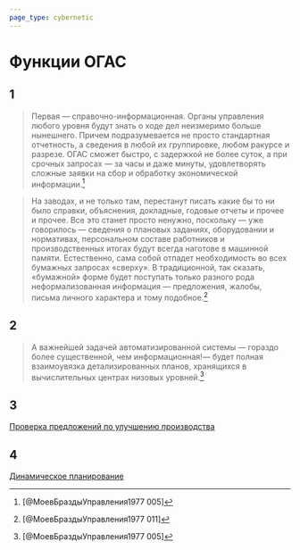 ```yaml
---
page_type: cybernetic
---
```


# Функции ОГАС

## 1

> Первая — справочно-информационная. Органы управления любого уровня будут знать о ходе дел неизмеримо больше нынешнего. Причем подразумевается не просто стандартная отчетность, а сведения в любой их группировке, любом ракурсе и разрезе. ОГАС сможет быстро, с задержкой не более суток, а при срочных запросах — за часы и даже минуты, удовлетворять сложные заявки на сбор и обработку экономической информации.[^1]

[^1]:  [@МоевБраздыУправления1977 005]

> На заводах, и не только там, перестанут писать какие бы то ни было справки, объяснения, докладные, годовые отчеты и прочее и прочее. Все это станет просто ненужно, поскольку — уже говорилось — сведения о плановых заданиях, оборудовании и нормативах, персональном составе работников и производственных итогах будут всегда наготове в машинной памяти. Естественно, сама собой отпадет необходимость во всех бумажных запросах «сверху». В традиционной, так сказать, «бумажной» форме будет поступать только разного рода неформализованная информация — предложения, жалобы, письма личного характера и тому подобное.[^2]

[^2]:  [@МоевБраздыУправления1977 011]

## 2

> А важнейшей задачей автоматизированной системы — гораздо более существенной, чем информационная!— будет полная взаимоувязка детализированных планов, хранящихся в вычислительных центрах низовых уровней.[^1]

## 3

[Проверка предложений по улучшению производства]([[20230205190743]]) 

## 4

[Динамическое планирование]([[20230129165651]])


